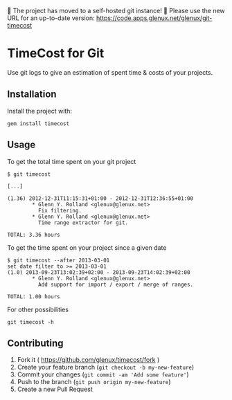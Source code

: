 :rotating_light: The project has moved to a self-hosted git instance!
:rotating_light: Please use the new URL for an up-to-date version: https://code.apps.glenux.net/glenux/git-timecost

TimeCost for Git
================

Use git logs to give an estimation of spent time & costs of your projects.

Installation
------------

Install the project with:

    gem install timecost

Usage
-----

To get the total time spent on your git project

```
$ git timecost

[...]

(1.36) 2012-12-31T11:15:31+01:00 - 2012-12-31T12:36:55+01:00
        * Glenn Y. Rolland <glenux@glenux.net>
          Fix filtering.
        * Glenn Y. Rolland <glenux@glenux.net>
          Time range extractor for git.

TOTAL: 3.36 hours
```

To get the time spent on your project since a given date

```
$ git timecost --after 2013-03-01
set date filter to >= 2013-03-01
(1.0) 2013-09-23T13:02:39+02:00 - 2013-09-23T14:02:39+02:00
        * Glenn Y. Rolland <glenux@glenux.net>
          Add support for import / export / merge of ranges.

TOTAL: 1.00 hours
```

For other possibilities

    git timecost -h


Contributing
------------

1. Fork it ( https://github.com/glenux/timecost/fork )
2. Create your feature branch (`git checkout -b my-new-feature`)
3. Commit your changes (`git commit -am 'Add some feature'`)
4. Push to the branch (`git push origin my-new-feature`)
5. Create a new Pull Request

